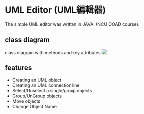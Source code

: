 # UML Editor (UML編輯器)
The simple UML editor was written in JAVA. (NCU OOAD course).
## class diagram
class diagram with methods and key attributes
![](https://i.imgur.com/E1nWLyA.png)
## features
* Creating an UML object
* Creating an UML connection line
* Select/Unselect a single/group objects
* Group/UnGroup objects
* Move objects
* Change Object Name 
